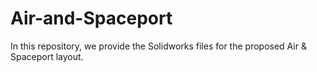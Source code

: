 # Air-and-Spaceport
In this repository, we provide the Solidworks files for the proposed Air &amp; Spaceport layout.
